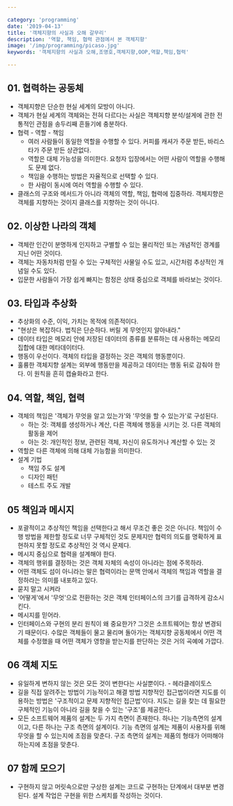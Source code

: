 ```yaml
---

category: 'programming'
date: '2019-04-13'
title: '객체지향의 사실과 오해 갈무리'
description: '역할, 책임, 협력 관점에서 본 객체지향'
image: '/img/programming/picaso.jpg'
keywords: '객체지향의 사실과 오해,조영호,객체지향,OOP,역할,책임,협력'

---
```


## 01. 협력하는 공동체

- 객체지향은 단순한 현실 세계의 모방이 아니다.
- 객체가 현실 세계의 객체와는 전혀 다르다는 사실은 객체지향 분석/설게에 관한 전통적인 관점을 송두리째 흔들기에 충분하다.
- 협력 - 역할 - 책임
    - 여러 사람들이 동일한 역할을 수행할 수 있다. 커피를 캐셔가 주문 받든, 바리스타가 주문 받든 상관없다.
    - 역할은 대체 가능성을 의미한다. 요청자 입장에서는 어떤 사람이 역할을 수행해도 문제 없다.
    - 책임을 수행하는 방법은 자율적으로 선택할 수 있다.
    - 한 사람이 동시에 여러  역할을 수행할 수 있다.
- 클래스의 구조와 메서드가 아니라 객체의 역할, 책임, 협력에 집중하라. 객체지향은 객체를 지향하는 것이지 클래스를 지향하는 것이 아니다.

## 02. 이상한 나라의 객체

- 객체란 인간이 분명하게 인지하고 구별할 수 있는 물리적인 또는 개념적인 경계를 지닌 어떤 것이다.
- 객체는 자동차처럼 만질 수 있는 구체적인 사물일 수도 있고, 시간처럼 추상적인 개념일 수도 있다.
- 입문한 사람들이 가장 쉽게 빠지는 함정은 상태 중심으로 객체를 바라보는 것이다.

## 03. 타입과 추상화

- 추상화의 수준, 이익, 가치는 목적에 의존적이다.
- "현상은 복잡하다. 법칙은 단순하다. 버릴 게 무엇인지 알아내라."
- 데이터 타입은 메모리 안에 저장된 데이터의 종류를 분류하는 데 사용하는 메모리 집합에 대한 메타데이터다.
- 행동이 우선이다. 객체의 타입을 결정하는 것은 객체의 행동뿐이다.
- 훌륭한 객체지향 설계는 외부에 행동만을 제공하고 데이터는 행동 뒤로 감춰야 한다. 이 원칙을 흔히 캡슐화라고 한다.

## 04. 역할, 책임, 협력

- 객체의 책임은 '객체가 무엇을 알고 있는가'와 '무엇을 할 수 있는가'로 구성된다.
    - 하는 것: 객체를 생성하거나 계산, 다른 객체에 행동을 시키는 것. 다른 객체의 활동을 제어
    - 아는 것: 개인적인 정보, 관련된 객체, 자신이 유도하거나 계산할 수 있는 것
- 역할은 다른 객체에 의해 대체  가능함을 의미한다.
- 설계 기법
    - 책임 주도 설계
    - 디자인 패턴
    - 테스트 주도 개발

## 05 책임과 메시지

- 포괄적이고 추상적인 책임을 선택한다고 해서 무조건 좋은 것은 아니다. 책임이 수행 방법을 제한할 정도로 너무 구체적인 것도 문제지만 협력의 의도를 명확하게 표현하지 못할 정도로 추상적인 것 역시 문제다.
- 메시지 중심으로 협력을 설계해야 한다.
- 객체의 행위를 결정하는 것은 객체 자체의 속성이 아니라는 점에 주목하라.
- 어떤 객체도 섬이 아니라는 말은 협력이라는 문맥 안에서 객체의 책임과 역할을 결정하라는 의미를 내포하고 있다.
- 묻지 말고 시켜라
- '어떻게'에서 '무엇'으로 전환하는 것은 객체 인터페이스의 크기를 급격하게 감소시킨다.
- 메시지를 믿어라.
- 인터페이스와 구현의 분리 원칙이 왜 중요한가? 그것은 소프트웨어는 항상 변경되기 때문이다. 수많은 객체들이 물고 물리며 돌아가는 객체지향 공동체에서 어떤 객체를 수정했을 때 어떤 객체가 영향을 받는지를 판단하는 것은 거의 곡예에 가깝다.

## 06 객체 지도

- 유일하게 변하지 않는 것은 모든 것이 변한다는 사실뿐이다. - 헤라클레이토스
- 길을 직접 알려주는 방법이 기능적이고 해결 방법 지향적인 접근법이라면 지도를 이용하는 방법은 '구조적이고 문제 지향적인 접근법'이다. 지도는 길을 찾는 데 필요한 구체적인 기능이 아니라 길을 찾을 수 있는 '구조'를 제공한다.
- 모든 소프트웨어 제품의 설계는 두 가지 측면이 존재한다. 하나는 기능측면의 설계이고, 다른 하나는 구조 측면의 설계이다. 기능 측면의 설계는 제품이 사용자를 위해 무엇을 할 수 있는지에 초점을 맞춘다. 구조 측면의 설계는 제품의 형태가 어떠해야 하는지에 초점을 맞춘다.

## 07 함께 모으기

- 구현하지 않고 머릿속으로만 구상한 설계는 코드로 구현하는 단계에서 대부분 변경된다. 설계 작업은 구현을 위한 스케치를 작성하는 것이다.